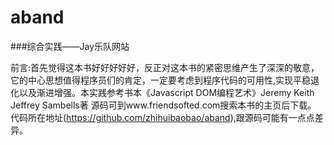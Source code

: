 # aband

###综合实践——Jay乐队网站

  前言:首先觉得这本书好好好好好，反正对这本书的紧密思维产生了深深的敬意，它的中心思想值得程序员们的肯定，一定要考虑到程序代码的可用性,实现平稳退化以及渐进增强。本实践参考书本《Javascript DOM编程艺术》Jeremy Keith Jeffrey Sambells著
  源码可到www.friendsofted.com搜索本书的主页后下载。 代码所在地址(https://github.com/zhihuibaobao/aband),跟源码可能有一点点差异。
